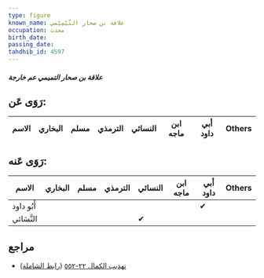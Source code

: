 ```yaml
---
type: figure
known_name: علاقة بن صحار التَّيْمِيّمي
occupation: محدث
birth_date:
passing_date:
tahdhib_id: 4597
---
```

##### علاقة بن صحار التميمي عم خارجة

## رَوَى عَن:
| الاسم | البخاري | مسلم | الترمذي | النسائي | ابن ماجه | أبي داود | Others |
| ----- | ------- | ---- | ------- | ------- | -------- | -------- | ------ |
## رَوَى عَنه:
| الاسم      | البخاري | مسلم | الترمذي | النسائي | ابن ماجه | أبي داود | Others |
| ---------- | ------- | ---- | ------- | ------- | -------- | -------- | ------ |
| أَبُو داود |         |      |         |         |          | ✔        |        |
| النَّسَائي |         |      |         | ✔       |          |          |        |
## مراجع
- [تهذيب الكمال ٢٢-٥٥٢](obsidian://open?vault=Tahdhib-al-Kamal&file=Figures/٤٥٩٧-علاقة%20بن%20صحار%20التميمي%20عم%20خارجة) ([رابط الشاملة](https://shamela.ws/book/3722/11805))